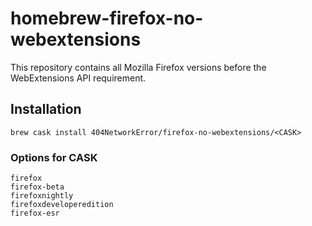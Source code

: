 # homebrew-firefox-no-webextensions
This repository contains all Mozilla Firefox versions before the WebExtensions API requirement.

## Installation

```
brew cask install 404NetworkError/firefox-no-webextensions/<CASK>
```

### Options for CASK

```
firefox
firefox-beta
firefoxnightly
firefoxdeveloperedition
firefox-esr
```
